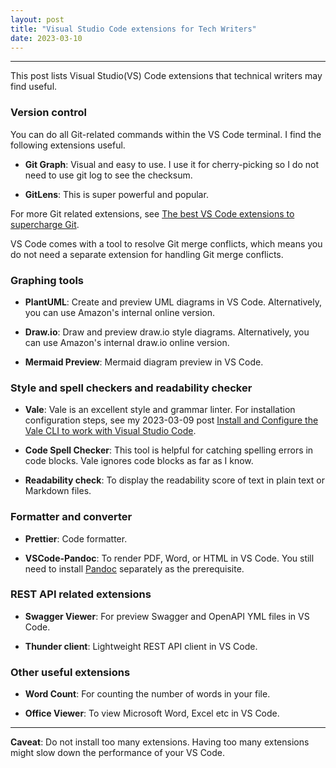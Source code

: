 ```yaml
---
layout: post
title: "Visual Studio Code extensions for Tech Writers"
date: 2023-03-10
---
```


---

This post lists Visual Studio(VS) Code extensions that technical writers may find useful. 

### Version control

You can do all Git-related commands within the VS Code terminal. I find the following extensions useful.

* **Git Graph**: Visual and easy to use. I use it for cherry-picking so I do not need to use git log to see the checksum.

* **GitLens**: This is super powerful and popular.

For more Git related extensions, see [The best VS Code extensions to supercharge Git](https://dev.to/jamieswift90/the-best-vs-code-extensions-to-supercharge-git-yes-there-s-more-than-gitlens-4588).

VS Code comes with a tool to resolve Git merge conflicts, which means you do not need a separate extension for handling Git merge conflicts.

### Graphing tools

* **PlantUML**: Create and preview UML diagrams in VS Code. Alternatively, you can use Amazon's internal online version.

* **Draw.io**: Draw and preview draw.io style diagrams. Alternatively, you can use Amazon's internal draw.io online version.
  
* **Mermaid Preview**: Mermaid diagram preview in VS Code.
  
### Style and spell checkers and readability checker

* **Vale**: Vale is an excellent style and grammar linter. For installation configuration steps, see my 2023-03-09 post [Install and Configure the Vale CLI to work with Visual Studio Code](https://taolicd.github.io/2023/03/09/configure-vale-for-VSCode.html).
  
* **Code Spell Checker**: This tool is helpful for catching spelling errors in code blocks. Vale ignores code blocks as far as I know.

* **Readability check**: To display the readability score of text in plain text or Markdown files.

### Formatter and converter 
  
* **Prettier**: Code formatter.
  
* **VSCode-Pandoc**: To render PDF, Word, or HTML in VS Code. You still need to install [Pandoc](https://pandoc.org/installing.html) separately as the prerequisite.

### REST API related extensions

* **Swagger Viewer**: For preview Swagger and OpenAPI YML files in VS Code.
  
* **Thunder client**: Lightweight REST API client in VS Code. 
  
### Other useful extensions

* **Word Count**: For counting the number of words in your file.
  
* **Office Viewer**: To view Microsoft Word, Excel etc in VS Code.


--------------
**Caveat**: Do not install too many extensions. Having too many extensions might slow down the performance of your VS Code. 
